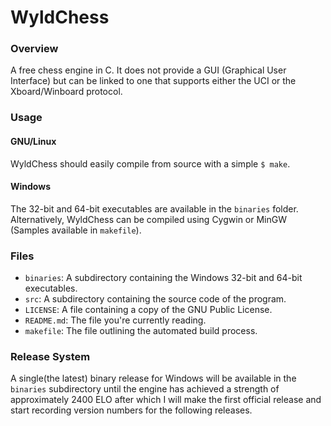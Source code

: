 # WyldChess
### Overview
A free chess engine in C. It does not provide a GUI (Graphical User Interface)
but can be linked to one that supports either the UCI or the Xboard/Winboard protocol.
### Usage
#### GNU/Linux
WyldChess should easily compile from source with a simple `$ make`.
#### Windows
The 32-bit and 64-bit executables are available in the `binaries` folder. Alternatively, WyldChess
can be compiled using Cygwin or MinGW (Samples available in `makefile`).
### Files
* `binaries`: A subdirectory containing the Windows 32-bit and 64-bit executables.
* `src`: A subdirectory containing the source code of the program.
* `LICENSE`: A file containing a copy of the GNU Public License.
* `README.md`: The file you're currently reading.
* `makefile`: The file outlining the automated build process.

### Release System
A single(the latest) binary release for Windows will be available in the `binaries` subdirectory until the engine has achieved a strength of approximately 2400 ELO after which I will make the first official release and start recording version numbers for the following releases.

